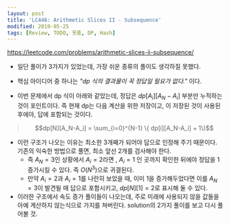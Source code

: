 ```yaml
---
layout: post
title: 'LC446: Arithmetic Slices II - Subsequence'
modified: 2019-05-25
tags: [Review, TODO, 못품, DP, Hash]
---
```


<https://leetcode.com/problems/arithmetic-slices-ii-subsequence/>

- 일단 풀이가 3가지가 있었는데, 가장 쉬운 종류의 풀이도 생각하질 못했다.
- 핵심 아이디어 중 하나는 *"dp 식의 결과물이 꼭 정답일 필요가 없다."* 이다.

- 이번 문제에서 dp 식이 아래와 같았는데, 정답은 $dp[A_i][A_N-A_i]$ 부분만 누적하는 것이 포인트이다. 즉 현재 dp는 다음 계산을 위한 저장이고, 이 저장된 것이 사용된 후에야, 답에 포함되는 것이다.

> $$dp[N][A_N-A_i] = \sum_{i=0}^{N-1} \{ dp[i][A_N-A_i] + 1\}$$

- 이런 구조가 나오는 이유는 최소한 3개째가 되어야 답으로 인정해 주기 때문이다. 기존의 익숙한 방법으로 풀면, 최소 앞선 2개를 검사해야 한다.
  - 즉 $A_N=3$인 상황에서 $A_i=2$라면 , $A_i=1$ 인 곳까지 확인한 뒤에야 정답을 1 증가시킬 수 있다. 즉 $O(N^3)$으로 귀결된다.
  - 만약 $A_i=2$과 $A_i=1$를 나란히 보았을 때, 이미 1을 증가해두었다면 이를 $A_N=3$이 발견될 때 답으로 포함시키고, $dp[N][1] = 2$로 표시해 둘 수 있다.
- 이러한 구조에서 속도 증가 풀이들이 나오는데, 주로 미래에 사용되지 않을 값들을 아예 계산하지 않는식으로 가지를 쳐버린다. solution의 2가지 풀이를 보고 다시 풀어볼 것.
